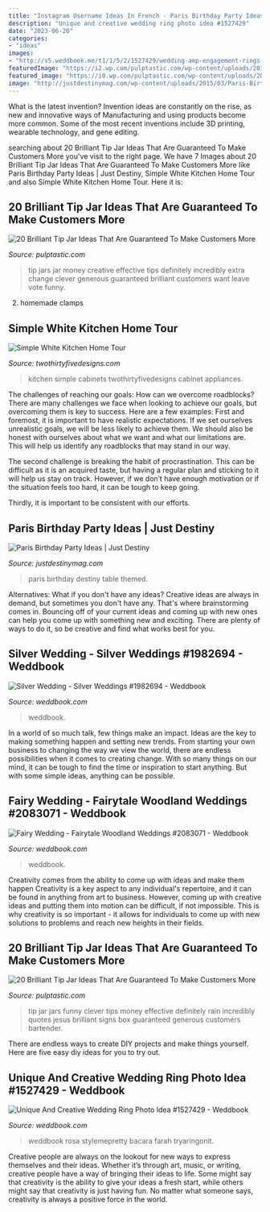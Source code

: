 ```yaml
---
title: "Instagram Username Ideas In French - Paris Birthday Party Ideas"
description: "Unique and creative wedding ring photo idea #1527429"
date: "2023-06-20"
categories:
- "ideas"
images:
- "http://s5.weddbook.me/t1/1/5/2/1527429/wedding-amp-engagement-rings.jpg"
featuredImage: "https://i2.wp.com/pulptastic.com/wp-content/uploads/2014/07/these-tip-jars-will-definitely-get-money-2.jpg?resize=550%2C737"
featured_image: "https://i0.wp.com/pulptastic.com/wp-content/uploads/2014/07/these-tip-jars-will-definitely-get-money-9.jpg?resize=650%2C706"
image: "http://justdestinymag.com/wp-content/uploads/2015/03/Paris-Birthday-Party-Just-Destiny-Mag.jpg"
---
```



What is the latest invention?
Invention ideas are constantly on the rise, as new and innovative ways of Manufacturing and using products become more common. Some of the most recent inventions include 3D printing, wearable technology, and gene editing.

	

		
searching about 20 Brilliant Tip Jar Ideas That Are Guaranteed To Make Customers More you've visit to the right page. We have 7 Images about 20 Brilliant Tip Jar Ideas That Are Guaranteed To Make Customers More like Paris Birthday Party Ideas | Just Destiny, Simple White Kitchen Home Tour and also Simple White Kitchen Home Tour. Here it is:
		
    
## 20 Brilliant Tip Jar Ideas That Are Guaranteed To Make Customers More

<img loading=lazy src="https://i0.wp.com/pulptastic.com/wp-content/uploads/2014/07/these-tip-jars-will-definitely-get-money-9.jpg?resize=650%2C706" onerror="this.onerror=null;this.src='https://tse1.mm.bing.net/th?id=OIP.PTu9tjKUetZu3kafVxu6UAHaIC&amp;pid=15.1';" alt="20 Brilliant Tip Jar Ideas That Are Guaranteed To Make Customers More">

_Source: pulptastic.com_

>tip jars jar money creative effective tips definitely incredibly extra change clever generous guaranteed brilliant customers want leave vote funny. 

	

2. homemade clamps

    
## Simple White Kitchen Home Tour

<img loading=lazy src="https://twothirtyfivedesigns.com/wp-content/uploads/2017/03/Simple-White-Kitchen-6-of-10.jpg" onerror="this.onerror=null;this.src='https://tse3.mm.bing.net/th?id=OIP.6vp7I53prisOVqjqxN3fIwHaLH&amp;pid=15.1';" alt="Simple White Kitchen Home Tour">

_Source: twothirtyfivedesigns.com_

>kitchen simple cabinets twothirtyfivedesigns cabinet appliances. 

	

The challenges of reaching our goals: How can we overcome roadblocks?
There are many challenges we face when looking to achieve our goals, but overcoming them is key to success. Here are a few examples:
First and foremost, it is important to have realistic expectations. If we set ourselves unrealistic goals, we will be less likely to achieve them. We should also be honest with ourselves about what we want and what our limitations are. This will help us identify any roadblocks that may stand in our way.

The second challenge is breaking the habit of procrastination. This can be difficult as it is an acquired taste, but having a regular plan and sticking to it will help us stay on track. However, if we don’t have enough motivation or if the situation feels too hard, it can be tough to keep going.

Thirdly, it is important to be consistent with our efforts.

    
## Paris Birthday Party Ideas | Just Destiny

<img loading=lazy src="http://justdestinymag.com/wp-content/uploads/2015/03/Paris-Birthday-Party-Just-Destiny-Mag.jpg" onerror="this.onerror=null;this.src='https://tse1.mm.bing.net/th?id=OIP.pqgLRZXBjrgBLRnEOrSW8QHaKl&amp;pid=15.1';" alt="Paris Birthday Party Ideas | Just Destiny">

_Source: justdestinymag.com_

>paris birthday destiny table themed. 

	

Alternatives: What if you don't have any ideas?
Creative ideas are always in demand, but sometimes you don't have any. That's where brainstorming comes in. Bouncing off of your current ideas and coming up with new ones can help you come up with something new and exciting. There are plenty of ways to do it, so be creative and find what works best for you.

    
## Silver Wedding - Silver Weddings #1982694 - Weddbook

<img loading=lazy src="http://s3.weddbook.me/t1/1/9/8/1982694/silver-weddings.jpg" onerror="this.onerror=null;this.src='https://tse3.mm.bing.net/th?id=OIP._anX0yEybK3Egd4YO-mwJQHaLI&amp;pid=15.1';" alt="Silver Wedding - Silver Weddings #1982694 - Weddbook">

_Source: weddbook.com_

>weddbook. 

	

In a world of so much talk, few things make an impact. Ideas are the key to making something happen and setting new trends. From starting your own business to changing the way we view the world, there are endless possibilities when it comes to creating change. With so many things on our mind, it can be tough to find the time or inspiration to start anything. But with some simple ideas, anything can be possible.

    
## Fairy Wedding - Fairytale Woodland Weddings #2083071 - Weddbook

<img loading=lazy src="http://s3.weddbook.me/t1/2/0/8/2083071/fairytale-woodland-weddings.jpg" onerror="this.onerror=null;this.src='https://tse1.mm.bing.net/th?id=OIP.xIkbPcraC_WAQgYkq4OZCwHaLH&amp;pid=15.1';" alt="Fairy Wedding - Fairytale Woodland Weddings #2083071 - Weddbook">

_Source: weddbook.com_

>weddbook. 

	

Creativity comes from the ability to come up with ideas and make them happen
Creativity is a key aspect to any individual's repertoire, and it can be found in anything from art to business. However, coming up with creative ideas and putting them into motion can be difficult, if not impossible. This is why creativity is so important - it allows for individuals to come up with new solutions to problems and reach new heights in their fields.

    
## 20 Brilliant Tip Jar Ideas That Are Guaranteed To Make Customers More

<img loading=lazy src="https://i2.wp.com/pulptastic.com/wp-content/uploads/2014/07/these-tip-jars-will-definitely-get-money-2.jpg?resize=550%2C737" onerror="this.onerror=null;this.src='https://tse4.mm.bing.net/th?id=OIP.aL-c-2qygbOCqgFPFlLPcAHaJ7&amp;pid=15.1';" alt="20 Brilliant Tip Jar Ideas That Are Guaranteed To Make Customers More">

_Source: pulptastic.com_

>tip jar jars funny clever tips money effective definitely rain incredibly quotes jesus brilliant signs box guaranteed generous customers bartender. 

	

There are endless ways to create DIY projects and make things yourself. Here are five easy diy ideas for you to try out.

    
## Unique And Creative Wedding Ring Photo Idea #1527429 - Weddbook

<img loading=lazy src="http://s5.weddbook.me/t1/1/5/2/1527429/wedding-amp-engagement-rings.jpg" onerror="this.onerror=null;this.src='https://tse4.mm.bing.net/th?id=OIP.56MmB-aImDFZA5_P1ymT3QHaLH&amp;pid=15.1';" alt="Unique And Creative Wedding Ring Photo Idea #1527429 - Weddbook">

_Source: weddbook.com_

>weddbook rosa stylemepretty bacara farah tryaringonit. 

	

Creative people are always on the lookout for new ways to express themselves and their ideas. Whether it’s through art, music, or writing, creative people have a way of bringing their ideas to life. Some might say that creativity is the ability to give your ideas a fresh start, while others might say that creativity is just having fun. No matter what someone says, creativity is always a positive force in the world.

